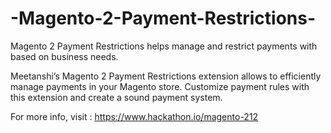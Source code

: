 # -Magento-2-Payment-Restrictions-
Magento 2 Payment Restrictions helps manage and restrict payments with based on business needs.  

Meetanshi’s Magento 2 Payment Restrictions extension allows to efficiently manage payments in your Magento store. Customize payment rules with this extension and create a sound payment system.  

For more info, visit : https://www.hackathon.io/magento-212

